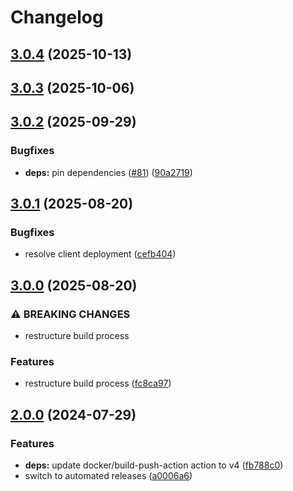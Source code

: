 # Changelog

## [3.0.4](https://github.com/crafthippie/bromance/compare/v3.0.3...v3.0.4) (2025-10-13)

## [3.0.3](https://github.com/crafthippie/bromance/compare/v3.0.2...v3.0.3) (2025-10-06)

## [3.0.2](https://github.com/crafthippie/bromance/compare/v3.0.1...v3.0.2) (2025-09-29)


### Bugfixes

* **deps:** pin dependencies ([#81](https://github.com/crafthippie/bromance/issues/81)) ([90a2719](https://github.com/crafthippie/bromance/commit/90a27191603cc49a9be863b301592194a0408a5f))

## [3.0.1](https://github.com/crafthippie/bromance/compare/v3.0.0...v3.0.1) (2025-08-20)


### Bugfixes

* resolve client deployment ([cefb404](https://github.com/crafthippie/bromance/commit/cefb404127d487498e1d3f78527fa45cf737e17c))

## [3.0.0](https://github.com/crafthippie/bromance/compare/v2.0.0...v3.0.0) (2025-08-20)


### ⚠ BREAKING CHANGES

* restructure build process

### Features

* restructure build process ([fc8ca97](https://github.com/crafthippie/bromance/commit/fc8ca97ad3744fe88e2e49e527141ab82bc03a27))

## [2.0.0](https://github.com/crafthippie/bromance/compare/v1.0.0...v2.0.0) (2024-07-29)


### Features

* **deps:** update docker/build-push-action action to v4 ([fb788c0](https://github.com/crafthippie/bromance/commit/fb788c0771405a7ce95434a7c4783f74b61cb54d))
* switch to automated releases ([a0006a6](https://github.com/crafthippie/bromance/commit/a0006a64b12387f4c5eb826dc5d57b1b082d1122))
